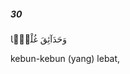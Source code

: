##### 30

<span class="ayah">وَحَدَآئِقَ غُلْبًۭا</span>

<span class="ayah_translation">kebun-kebun (yang) lebat,</span>
